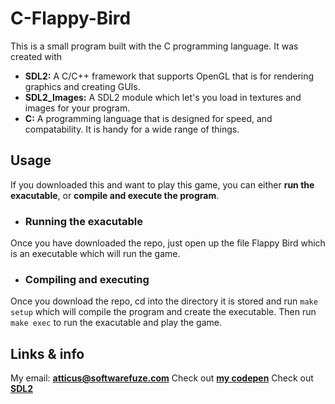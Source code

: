 # C-Flappy-Bird

This is a small program built with the C programming language.
It was created with
* **SDL2:** A C/C++ framework that supports OpenGL that is for rendering graphics and creating GUIs.
* **SDL2_Images:** A SDL2 module which let's you load in textures and images for your program.
* **C:** A programming language that is designed for speed, and compatability. It is handy for a wide range of things.

## Usage

If you downloaded this and want to play this game, you can either **run the exacutable**, or **compile and execute the program**.

* ### Running the exacutable
Once you have downloaded the repo, just open up the file Flappy Bird which is an executable which will run the game.
* ### Compiling and executing
Once you download the repo, cd into the directory it is stored and run `make setup` which will compile the program and create the executable. Then run `make exec` to run the exacutable and play the game.

## Links & info

My email: [**atticus@softwarefuze.com**](mailto:atticus@softwarefuze.com)
Check out [**my codepen**](https://codepen.io/teake_smal/)
Check out [**SDL2**](http://libsdl.org/)
